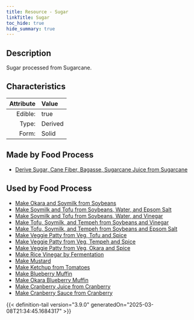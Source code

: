 ```yaml
---
title: Resource - Sugar
linkTitle: Sugar
toc_hide: true
hide_summary: true
---
```

<!-- This is generated by the MarsSim HelpGenertor, do not edit. -->

## Description
Sugar processed from Sugarcane.

## Characteristics

| Attribute      | Value |
|--------:|:------|
|Edible:|true|
|Type:|Derived|
|Form:|Solid|
 



## Made by Food Process

- [Derive Sugar, Cane Fiber, Bagasse, Sugarcane Juice from Sugarcane](/docs/definitions/food/derive-sugar--cane-fiber--bagasse--sugarcane-juice-from-sugarcane)

    
## Used by Food Process

- [Make Okara and Soymilk from Soybeans](/docs/definitions/food/make-okara-and-soymilk-from-soybeans)
- [Make Soymilk and Tofu from Soybeans, Water, and Epsom Salt](/docs/definitions/food/make-soymilk-and-tofu-from-soybeans--water--and-epsom-salt)
- [Make Soymilk and Tofu from Soybeans, Water, and Vinegar](/docs/definitions/food/make-soymilk-and-tofu-from-soybeans--water--and-vinegar)
- [Make Tofu, Soymilk, and Tempeh from Soybeans and Vinegar](/docs/definitions/food/make-tofu--soymilk--and-tempeh-from-soybeans-and-vinegar)
- [Make Tofu, Soymilk, and Tempeh from Soybeans and Epsom Salt](/docs/definitions/food/make-tofu--soymilk--and-tempeh-from-soybeans-and-epsom-salt)
- [Make Veggie Patty from Veg, Tofu and Spice](/docs/definitions/food/make-veggie-patty-from-veg--tofu-and-spice)
- [Make Veggie Patty from Veg, Tempeh and Spice](/docs/definitions/food/make-veggie-patty-from-veg--tempeh-and-spice)
- [Make Veggie Patty from Veg, Okara and Spice](/docs/definitions/food/make-veggie-patty-from-veg--okara-and-spice)
- [Make Rice Vinegar by Fermentation](/docs/definitions/food/make-rice-vinegar-by-fermentation)
- [Make Mustard](/docs/definitions/food/make-mustard)
- [Make Ketchup from Tomatoes](/docs/definitions/food/make-ketchup-from-tomatoes)
- [Make Blueberry Muffin](/docs/definitions/food/make-blueberry-muffin)
- [Make Okara Blueberry Muffin](/docs/definitions/food/make-okara-blueberry-muffin)
- [Make Cranberry Juice from Cranberry](/docs/definitions/food/make-cranberry-juice-from-cranberry)
- [Make Cranberry Sauce from Cranberry](/docs/definitions/food/make-cranberry-sauce-from-cranberry)



{{< definition-tail version="3.9.0" generatedOn="2025-03-08T21:34:45.1684317" >}}


